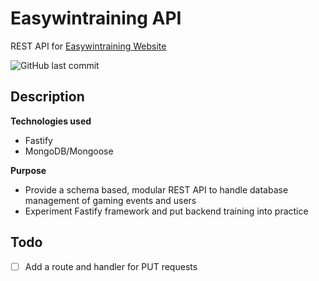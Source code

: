 # Easywintraining API
REST API for [Easywintraining Website](https://github.com/gilles-margerin/easywintraining-website)

![GitHub last commit](https://img.shields.io/github/last-commit/gilles-margerin/easywintraining-api?style=plastic)


## Description
__Technologies used__
- Fastify
- MongoDB/Mongoose

__Purpose__
- Provide a schema based, modular REST API to handle database management of gaming events and users
- Experiment Fastify framework and put backend training into practice


## Todo
- [ ] Add a route and handler for PUT requests
